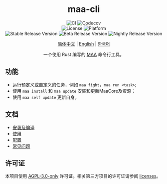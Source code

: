 <!-- markdownlint-disable MD033 MD041 -->
<div align="center">

# maa-cli

![CI](https://img.shields.io/github/actions/workflow/status/MaaAssistantArknights/maa-cli/ci.yml?logo=GitHub&label=CI)
![Codecov](https://img.shields.io/codecov/c/github/MaaAssistantArknights/maa-cli?logo=codecov)
<br>
![License](https://img.shields.io/badge/license-AGPL--3.0--only-blueviolet)
![Platform](https://img.shields.io/badge/platform-Windows%20%7C%20Linux%20%7C%20macOS-blueviolet)
<br>
![Stable Release Version](https://img.shields.io/badge/dynamic/json?url=https%3A%2F%2Fgithub.com%2FMaaAssistantArknights%2Fmaa-cli%2Fraw%2Fversion%2Fstable.json&query=%24.version&prefix=v&label=stable)
![Beta Release Version](https://img.shields.io/badge/dynamic/json?url=https%3A%2F%2Fgithub.com%2FMaaAssistantArknights%2Fmaa-cli%2Fraw%2Fversion%2Fbeta.json&query=%24.version&prefix=v&label=beta)
![Nightly Release Version](https://img.shields.io/badge/dynamic/json?url=https%3A%2F%2Fgithub.com%2FMaaAssistantArknights%2Fmaa-cli%2Fraw%2Fversion%2Falpha.json&query=%24.version&prefix=v&label=nightly)

[简体中文](crates/maa-cli/docs/zh-CN/intro.md)
| [English](crates/maa-cli/docs/en-US/intro.md)
| [한국어](crates/maa-cli/docs/ko-KR/intro.md)

一个使用 Rust 编写的 [MAA][maa-home] 命令行工具。

</div>

<!-- markdownlint-enable MD033 MD041 -->

## 功能

- 运行预定义或自定义的任务，例如 `maa fight`，`maa run <task>`;
- 使用 `maa install` 和 `maa update` 安装和更新MaaCore及资源；
- 使用 `maa self update` 更新自身。

## 文档

- [安装及编译](crates/maa-cli/docs/zh-CN/install.md)
- [使用](crates/maa-cli/docs/zh-CN/usage.md)
- [配置](crates/maa-cli/docs/zh-CN/config.md)
- [常见问题](crates/maa-cli/docs/zh-CN/faq.md)

[maa-home]: https://github.com/MaaAssistantArknights/MaaAssistantArknights/

## 许可证

本项目使用 [AGPL-3.0-only](LICENSE) 许可证。相关第三方项目的许可证请参阅 [licenses](licenses.md)。
